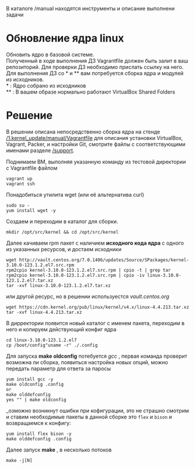 В каталоге /manual находятся инструменты и описание выполнени задачи

# Обновление ядра linux  

Обновить ядро в базовой системе.  
Полученный в ходе выполнения ДЗ Vagrantfile должен быть залит в ваш репозиторий. Для проверки ДЗ необходимо прислать ссылку на него.  
Для выполнения ДЗ со * и ** вам потребуется сборка ядра и модулей из исходников.  
\* : Ядро собрано из исходников  
** : В вашем образе нормально работают VirtualBox Shared Folders  

# Решение  
В решении описанa непосредственно сборка ядра на стенде [/1.kernel_update/manual/Vagrantfile](https://github.com/dbudakov/1.kernel_update/manual.git) для описания установки VirtualBox, Vagrant, Packer, и настройки Git, смотрите файлы с соответствующими именами разделе [/support](https://github.com/dbudakov/support.git).   
  
Поднимаем ВМ, выполняя указанную команду из тестовой директории с Vagrantfile файлом  
```
vagrant up 
vagrant ssh  
```
Понадобиться утилита wget (или её альтернатива сurl)  
```
sudo su -
yum install wget -y
```
Создаем и переходим в каталог для сборки.  
``` 
mkdir /opt/src/kernel && cd /opt/src/kernel
```  
Далее качиваем rpm пакет с наличием **__исходного кода ядра__** с одного из указанных ресурсов, и достаем исходники   
```
wget http://vault.centos.org/7.0.1406/updates/Source/SPackages/kernel-3.10.0-123.1.2.el7.src.rpm
rpm2cpio kernel-3.10.0-123.1.2.el7.src.rpm | cpio -t | grep tar
rpm2cpio kernel-3.10.0-123.1.2.el7.src.rpm | cpio -iv linux-3.10.0-123.1.2.el7.tar.xz  
tar -xvf linux-3.10.0-123.1.2.el7.tar.xz  
```
или другой ресурс, но в решении используестся _vault.centos.org_
```
wget https://cdn.kernel.org/pub/linux/kernel/v4.x/linux-4.4.213.tar.xz
tar -xvf linux-4.4.213.tar.xz
```
В дирректории появится новый каталог с именем пакета, переходим в него и копируем действующий конфиг ядра  
```
cd linux-3.10.0-123.1.2.el7
cp /boot/config"uname -r" ./.config
```
Для запуска **__make oldconfig__** потебуется _gcc_ , первая команда проверит возможна ли сборка, появиться настройка новых опций, можно передать параметр для ответа за паросы  
```
yum install gcc -y
make oldconfig .config 
or
make olddefconfig
yes "" | make oldconfig
```
_озможно возникнут ошибки при кофигурации, это не страшно смотрим и ставим необходимые пакеты в данной сборке это `flex` и `bison` и возвращаемся к конфигу:
```
yum install flex bison -y  
make olddefconfig .config
```
Далее запуск **__make__** , в несколько потоков  
```  
make -j[N]  
```
